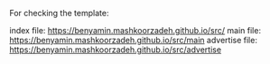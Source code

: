 For checking the template:

index file: https://benyamin.mashkoorzadeh.github.io/src/
main file: https://benyamin.mashkoorzadeh.github.io/src/main
advertise file: https://benyamin.mashkoorzadeh.github.io/src/advertise
